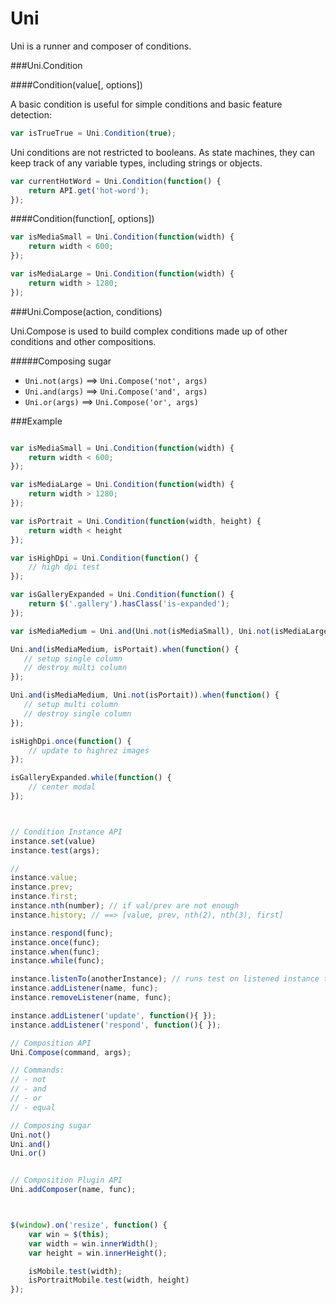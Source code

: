  Uni
===

Uni is a runner and composer of conditions.  

###Uni.Condition

####Condition(value[, options])

A basic condition is useful for simple conditions and basic feature detection:

```js
var isTrueTrue = Uni.Condition(true);
```

Uni conditions are not restricted to booleans.  As state machines, they can keep track of any variable types, including strings or objects.

```js
var currentHotWord = Uni.Condition(function() {
    return API.get('hot-word'); 
});
```


####Condition(function[, options])


```js
var isMediaSmall = Uni.Condition(function(width) {
    return width < 600;
});

var isMediaLarge = Uni.Condition(function(width) {
    return width > 1280;
});
```

###Uni.Compose(action, conditions)

Uni.Compose is used to build complex conditions made up of other conditions and other compositions.

#####Composing sugar

- `Uni.not(args)` ==> `Uni.Compose('not', args)`
- `Uni.and(args)` ==> `Uni.Compose('and', args)`
- `Uni.or(args)` ==> `Uni.Compose('or', args)`




###Example

```js

var isMediaSmall = Uni.Condition(function(width) {
    return width < 600;
});

var isMediaLarge = Uni.Condition(function(width) {
    return width > 1280;
});

var isPortrait = Uni.Condition(function(width, height) {
    return width < height
});

var isHighDpi = Uni.Condition(function() {
    // high dpi test
});

var isGalleryExpanded = Uni.Condition(function() {
    return $('.gallery').hasClass('is-expanded');
});

var isMediaMedium = Uni.and(Uni.not(isMediaSmall), Uni.not(isMediaLarge));

Uni.and(isMediaMedium, isPortait).when(function() {
   // setup single column  
   // destroy multi column
});

Uni.and(isMediaMedium, Uni.not(isPortait)).when(function() {
   // setup multi column
   // destroy single column  
});

isHighDpi.once(function() {
    // update to highrez images
});

isGalleryExpanded.while(function() {
    // center modal
});



// Condition Instance API
instance.set(value)
instance.test(args);

// 
instance.value;
instance.prev;
instance.first;
instance.nth(number); // if val/prev are not enough
instance.history; // ==> [value, prev, nth(2), nth(3), first]

instance.respond(func);
instance.once(func);
instance.when(func);
instance.while(func);

instance.listenTo(anotherInstance); // runs test on listened instance test
instance.addListener(name, func);
instance.removeListener(name, func);

instance.addListener('update', function(){ });
instance.addListener('respond', function(){ });

// Composition API
Uni.Compose(command, args);

// Commands:
// - not
// - and
// - or
// - equal

// Composing sugar
Uni.not()
Uni.and()
Uni.or()


// Composition Plugin API
Uni.addComposer(name, func);



$(window).on('resize', function() {
    var win = $(this);
    var width = win.innerWidth();
    var height = win.innerHeight();

    isMobile.test(width);
    isPortraitMobile.test(width, height)
});


```